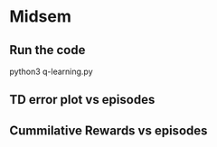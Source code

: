 # Midsem

## Run the code
python3 q-learning.py

## TD error plot vs episodes
 

## Cummilative Rewards vs episodes
